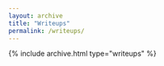 ```yaml
---
layout: archive
title: "Writeups"
permalink: /writeups/
---
```

{% include archive.html type="writeups" %}
